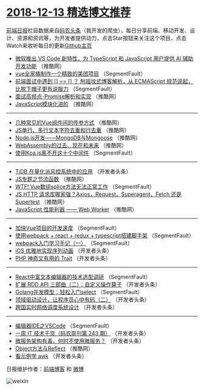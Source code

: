 # [2018-12-13 精选博文推荐](https://toutiao.qdkfweb.cn/date/2018/12/13)

[前端日报](https://qdkfweb.cn/c/news)栏目数据来自[码农头条](https://toutiao.qdkfweb.cn/)（我开发的爬虫），每日分享前端、移动开发、设计、资源和资讯等，为开发者提供动力，点击Star按钮来关注这个项目，点击Watch来收听每日的更新[Github主页](https://github.com/kujian/frontendDaily)
* [微软推出 VS Code 新特性，为 TypeScript 和 JavaScript 用户提供 AI 辅助开发功能](https://toutiao.qdkfweb.cn/94514.html) （推酷网）
* [vue全家桶制作一个精致的美团项目](https://toutiao.qdkfweb.cn/94450.html) （SegmentFault）
* [前端面试中遇到 [] == [] ？ 刨祖坟式博客解析，从 ECMAScript 规范说起，比脱下帽子更有说服力](https://toutiao.qdkfweb.cn/94452.html) （SegmentFault）
* [面试高频点-Promise解析和实现](https://toutiao.qdkfweb.cn/94505.html) （推酷网）
* [JavaScript模块化进阶](https://toutiao.qdkfweb.cn/94510.html) （推酷网）

***
* [几种常见的Vue组件间的传参方式](https://toutiao.qdkfweb.cn/94501.html) （推酷网）
* [JS单行、多行文本字符去重和行去重](https://toutiao.qdkfweb.cn/94506.html) （推酷网）
* [Node.js开发——MongoDB与Mongoose](https://toutiao.qdkfweb.cn/94507.html) （推酷网）
* [WebAssembly的过去、现在和未来](https://toutiao.qdkfweb.cn/94509.html) （推酷网）
* [使用Koa.js离不开这十个中间件](https://toutiao.qdkfweb.cn/94460.html) （SegmentFault）

***
* [TiDB 在量化派风控系统中的应用](https://toutiao.qdkfweb.cn/94471.html) （开发者头条）
* [JS专题之节流函数](https://toutiao.qdkfweb.cn/94500.html) （推酷网）
* [WTF! Vue数组splice方法无法正常工作](https://toutiao.qdkfweb.cn/94451.html) （SegmentFault）
* [JS HTTP 请求库哪家强？Axios，Request，Superagent，Fetch 还是 Supertest](https://toutiao.qdkfweb.cn/94503.html) （推酷网）
* [JavaScript 性能利器 —— Web Worker](https://toutiao.qdkfweb.cn/94504.html) （推酷网）

***
* [加快Vue项目的开发速度](https://toutiao.qdkfweb.cn/94447.html) （SegmentFault）
* [使用webpack + react + redux + typescript搭建脚手架](https://toutiao.qdkfweb.cn/94458.html) （SegmentFault）
* [webpack入门学习手记（一）](https://toutiao.qdkfweb.cn/94448.html) （SegmentFault）
* [iOS 优雅地实现序列动画](https://toutiao.qdkfweb.cn/94472.html) （开发者头条）
* [PHP 神奇又有用的 Trait](https://toutiao.qdkfweb.cn/94473.html) （开发者头条）

***
* [React中富文本编辑器的技术选型调研](https://toutiao.qdkfweb.cn/94453.html) （SegmentFault）
* [扩展 RDD API 三部曲（二）：自定义操作算子](https://toutiao.qdkfweb.cn/94477.html) （开发者头条）
* [Golang并发模型：轻松入门select](https://toutiao.qdkfweb.cn/94456.html) （SegmentFault）
* [领域驱动设计，让程序员心中有码（二）](https://toutiao.qdkfweb.cn/94467.html) （开发者头条）
* [跨国实时网络调度系统设计](https://toutiao.qdkfweb.cn/94478.html) （开发者头条）

***
* [编辑器IDE之VSCode](https://toutiao.qdkfweb.cn/94457.html) （SegmentFault）
* [一周 IT 技术干货（码农周刊第 243 期）](https://toutiao.qdkfweb.cn/94468.html) （开发者头条）
* [微服务架构有毒，何时不使用微服务？](https://toutiao.qdkfweb.cn/94479.html) （开发者头条）
* [Object方法与Reflect](https://toutiao.qdkfweb.cn/94508.html) （推酷网）
* [看示例学 awk](https://toutiao.qdkfweb.cn/94469.html) （开发者头条）

日报维护作者：[前端博客](https://qdkfweb.cn/) 和 [微博](https://qdkfweb.cn/go/weibo)

![weixin](https://user-images.githubusercontent.com/3055447/38468989-651132ac-3b80-11e8-8e6b-15122322a9d7.png)